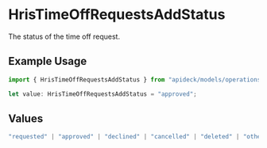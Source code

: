 # HrisTimeOffRequestsAddStatus

The status of the time off request.

## Example Usage

```typescript
import { HrisTimeOffRequestsAddStatus } from "apideck/models/operations";

let value: HrisTimeOffRequestsAddStatus = "approved";
```

## Values

```typescript
"requested" | "approved" | "declined" | "cancelled" | "deleted" | "other"
```